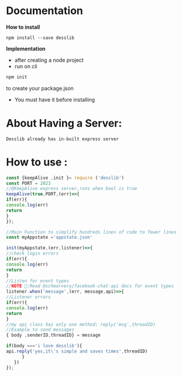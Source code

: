


#  Documentation

__How to install__
```linux
npm install --save desslib
```
__Implementation__
* after creating a node project
* run on cli
```bash 
npm init
``` 
to create your package.json
* You must have it before installing
# About Having a Server:
```text
Desslib already has in-built express server
```
# How to use :
```js
const {keepAlive ,init }= require ('desslib')
const PORT = 2023
//@KeepAlive express server,runs when bool is true
keepAlive(true,PORT,(err)=>{
if(err){
console.log(err)
return
}
});

//Main Function to simplify hundreds lines of code to fewer lines
const myAppstate ='appstate.json'

init(myAppstate,(err,listener)=>{
//check login errors
if(err){
console.log(err)
return
}
//Listen for event types
//NOTE 🔰:Read @schmarvery/facebook-chat-api docs for event types
listener.when('message',(err, message,api)=>{
//Listener errors
if(err){
console.log(err)
return
}
//my api class has only one method: reply('msg',threadID)
//Example to send messages
{ body ,senderID,threadID} = message

if(body ==='i love desslib'){
api.reply('yes,it\'s simple and saves times',threadID)
      }
   })
});
```
